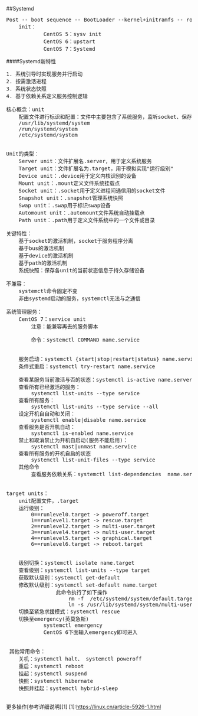 ##Systemd
<pre>
Post -- boot sequence -- BootLoader --kernel+initramfs -- rootfs --/sbin/init
    init：
            CentOS 5：sysv init
            CentOS 6：upstart
            CentOS 7：Systemd
</pre>

####Systemd新特性
<pre>
1. 系统引导时实现服务并行启动
2. 按需激活进程
3. 系统状态快照
4. 基于依赖关系定义服务控制逻辑

核心概念：unit
    配置文件进行标识和配置：文件中主要包含了系统服务，监听socket、保存的系统快照以及与init相关信息
    /usr/lib/systemd/system
    /run/systemd/system
    /etc/systemd/system


Unit的类型：
    Server unit：文件扩展名.server，用于定义系统服务
    Target unit：文件扩展名为.target，用于模拟实现"运行级别"
    Device unit：.device用于定义内核识别的设备
    Mount unit：.mount定义文件系统挂载点
    Socket unit：.socket用于定义进程间通信用的socket文件
    Snapshot unit：.snapshot管理系统快照
    Swap unit：.swap用于标识swap设备
    Automount unit：.automount文件系统自动挂载点
    Path unit：.path用于定义文件系统中的一个文件或目录

关键特性：
    基于socket的激活机制，socket于服务程序分离
    基于bus的激活机制
    基于device的激活机制
    基于path的激活机制
    系统快照：保存各unit的当前状态信息于持久存储设备  

不兼容：
    systemctl命令固定不变
    非由systemd启动的服务，systemctl无法与之通信
    
系统管理服务：
    CentOS 7：service unit
        注意：能兼容再去的服务脚本
        
        命令：systemctl COMMAND name.service
    
    
    服务启动：systemctl {start|stop|restart|status} name.service
    条件式重启：systemctl try-restart name.service
    
    查看某服务当前激活与否的状态：systemctl is-active name.server    
    查看所有已经激活的服务：
        systemctl list-units --type service 
    查看所有服务：
        systemctl list-units --type service --all   
    设定开机自自动和关闭：
        systemctl enable|disable name.service
    查看服务是否开机自动：
        systemctl is-enabled name.service
    禁止和取消禁止为开机自启动(服务不能启用)：
        systemctl mast|unmast name.service
    查看所有服务的开机自启的状态
        systemctl list-unit-files --type service
    其他命令
        查看服务依赖关系：systemctl list-dependencies  name.service 


target units：
    unit配置文件，.target
    运行级别：  
        0==runlevel0.target -> poweroff.target
        1==runlevel1.target -> rescue.target
        2==runlevel2.target -> multi-user.target
        3==runlevel4.target -> multi-user.target
        4==runlevel5.target -> graphical.target
        6==runlevel6.target -> reboot.target


    级别切换：systemctl isolate name.target
    查看级别：systemctl list-units --type target
    获取默认级别：systemctl get-default 
    修改默认级别：systemctl set-default name.target
                此命令执行了如下操作 
                    rm -f  /etc/systemd/system/default.target
                    ln -s /usr/lib/systemd/system/multi-user.target  /etc/systemd/system/default.target 
    切换至紧急求援模式：systemctl rescue
    切换至emergency(英莫急斯)
            systemctl emergency
            CentOS 6下面输入emergency即可进入

    
 其他常用命令：
    关机：systemctl halt、 systemctl poweroff
    重启：systemctl reboot
    挂起：systemctl suspend
    快照：systemctl hibernate  
    快照并挂起：systemctl hybrid-sleep 
  
</pre>
更多操作[参考详细说明][1]
[1]:https://linux.cn/article-5926-1.html 

    